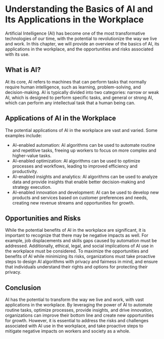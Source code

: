 Understanding the Basics of AI and Its Applications in the Workplace
=============================================================================================

Artificial Intelligence (AI) has become one of the most transformative technologies of our time, with the potential to revolutionize the way we live and work. In this chapter, we will provide an overview of the basics of AI, its applications in the workplace, and the opportunities and risks associated with its use.

What is AI?
-----------

At its core, AI refers to machines that can perform tasks that normally require human intelligence, such as learning, problem-solving, and decision-making. AI is typically divided into two categories: narrow or weak AI, which is designed to perform specific tasks, and general or strong AI, which can perform any intellectual task that a human being can.

Applications of AI in the Workplace
-----------------------------------

The potential applications of AI in the workplace are vast and varied. Some examples include:

* AI-enabled automation: AI algorithms can be used to automate routine and repetitive tasks, freeing up workers to focus on more complex and higher-value tasks.
* AI-enabled optimization: AI algorithms can be used to optimize processes and workflows, leading to improved efficiency and productivity.
* AI-enabled insights and analytics: AI algorithms can be used to analyze data and provide insights that enable better decision-making and strategy execution.
* AI-enabled innovation and development: AI can be used to develop new products and services based on customer preferences and needs, creating new revenue streams and opportunities for growth.

Opportunities and Risks
-----------------------

While the potential benefits of AI in the workplace are significant, it is important to recognize that there may be negative impacts as well. For example, job displacements and skills gaps caused by automation must be addressed. Additionally, ethical, legal, and social implications of AI use in the workplace must be considered. To maximize the opportunities and benefits of AI while minimizing its risks, organizations must take proactive steps to design AI algorithms with privacy and fairness in mind, and ensure that individuals understand their rights and options for protecting their privacy.

Conclusion
----------

AI has the potential to transform the way we live and work, with vast applications in the workplace. By leveraging the power of AI to automate routine tasks, optimize processes, provide insights, and drive innovation, organizations can improve their bottom line and create new opportunities for growth. However, it is essential to address the risks and challenges associated with AI use in the workplace, and take proactive steps to mitigate negative impacts on workers and society as a whole.

